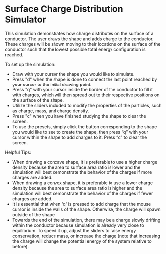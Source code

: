 # Surface Charge Distribution Simulator
This simulation demonstrates how charge distributes on the surface of a conductor. The user draws the shape and adds charge to the conductor. These charges will be shown moving to their locations on the surface of the conductor such that the lowest possible total energy configuration is reached. 

To set up the simulation:
- Draw with your cursor the shape you would like to simulate.
- Press "d" when the shape is done to connect the last point reached by your cursor to the initial drawing point.
- Press "q" with your cursor inside the border of the conductor to fill it with charges, which will then spread out to their respective positions on the surface of the shape.
- Utilize the sliders included to modify the properties of the particles, such as charge, mass, and charge density.
- Press "c" when you have finished studying the shape to clear the screen.
- To use the presets, simply click the button corresponding to the shape you would like to see to create the shape, then press “q” with your cursor within the shape to add charges to it. Press “c” to clear the screen. 

Helpful Tips:
- When drawing a concave shape, it is preferable to use a higher charge density because the area to surface area ratio is lower and the simulation will best demonstrate the behavior of the charges if more charges are added.
- When drawing a convex shape, it is preferable to use a lower charge density because the area to surface area ratio is higher and the simulation will best demonstrate the behavior of the charges if fewer charges are added. 
- It is essential that when 'q' is pressed to add charge that the mouse cursor is inside the walls of the shape. Otherwise, the charge will spawn outside of the shape.
- Towards the end of the simulation, there may be a charge slowly drifting within the conductor because simulation is already very close to equilibrium. To speed it up, adjust the sliders to raise energy conservation, reduce mass, or increase the charge (note that increasing the charge will change the potential energy of the system relative to before).